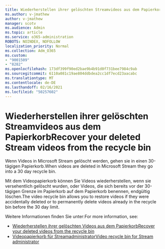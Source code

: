 ```yaml
---
title: Wiederherstellen ihrer gelöschten Streamvideos aus dem Papierkorb
ms.author: v-jmathew
author: v-jmathew
manager: scotv
ms.audience: Admin
ms.topic: article
ms.service: o365-administration
ROBOTS: NOINDEX, NOFOLLOW
localization_priority: Normal
ms.collection: Adm_O365
ms.custom:
- "9001509"
- "8282"
ms.openlocfilehash: 173df399f90ed2bae9b4b91d0f731bee7984c9ab
ms.sourcegitcommit: 6110a081c19ae804ddbdea2cc1df7ecd23aacabc
ms.translationtype: MT
ms.contentlocale: de-DE
ms.lasthandoff: 02/16/2021
ms.locfileid: "50257602"
---
```

# <a name="recover-your-deleted-stream-videos-from-the-recycle-bin"></a><span data-ttu-id="15525-102">Wiederherstellen ihrer gelöschten Streamvideos aus dem Papierkorb</span><span class="sxs-lookup"><span data-stu-id="15525-102">Recover your deleted Stream videos from the recycle bin</span></span>

<span data-ttu-id="15525-103">Wenn Videos in Microsoft Stream gelöscht werden, gehen sie in einen 30-tägigen Papierkorb.</span><span class="sxs-lookup"><span data-stu-id="15525-103">When videos are deleted in Microsoft Stream they go into a 30 day recycle bin.</span></span>

<span data-ttu-id="15525-104">Mit dem Videopapierkorb können Sie Videos wiederherstellen, wenn sie versehentlich gelöscht wurden, oder Videos, die sich bereits vor der 30-tägigen Grenze im Papierkorb auf dem Papierkorb benennen, endgültig löschen.</span><span class="sxs-lookup"><span data-stu-id="15525-104">The video recycle bin allows you to restore videos if they were accidentally deleted or to permanently delete videos already in the recycle bin before the 30 day limit.</span></span>

<span data-ttu-id="15525-105">Weitere Informationen finden Sie unter:</span><span class="sxs-lookup"><span data-stu-id="15525-105">For more information, see:</span></span>

- [<span data-ttu-id="15525-106">Wiederherstellen ihrer gelöschten Videos aus dem Papierkorb</span><span class="sxs-lookup"><span data-stu-id="15525-106">Recover your deleted videos from the recycle bin</span></span>](https://docs.microsoft.com/stream/portal-my-recycle-bin)
- [<span data-ttu-id="15525-107">Videopapierkorb für Streamadministrator</span><span class="sxs-lookup"><span data-stu-id="15525-107">Video recycle bin for Stream administrator</span></span>](https://docs.microsoft.com/stream/admin-recycle-bin)
